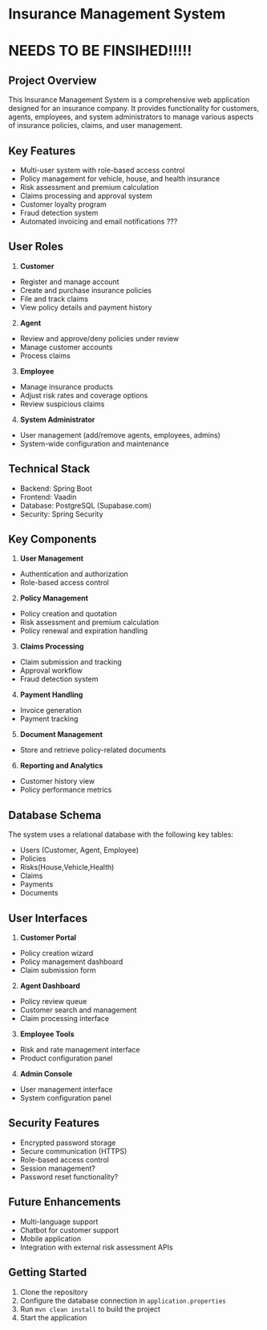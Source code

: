 # Insurance Management System
# NEEDS TO BE FINSIHED!!!!!
## Project Overview

This Insurance Management System is a comprehensive web application designed for an insurance company. It provides functionality for customers, agents, employees, and system administrators to manage various aspects of insurance policies, claims, and user management.

## Key Features

- Multi-user system with role-based access control
- Policy management for vehicle, house, and health insurance
- Risk assessment and premium calculation
- Claims processing and approval system
- Customer loyalty program
- Fraud detection system
- Automated invoicing and email notifications ???

## User Roles

1. **Customer**
  - Register and manage account
  - Create and purchase insurance policies
  - File and track claims
  - View policy details and payment history

2. **Agent**
  - Review and approve/deny policies under review
  - Manage customer accounts
  - Process claims

3. **Employee**
  - Manage insurance products
  - Adjust risk rates and coverage options
  - Review suspicious claims

4. **System Administrator**
  - User management (add/remove agents, employees, admins)
  - System-wide configuration and maintenance

## Technical Stack

- Backend: Spring Boot
- Frontend: Vaadin
- Database: PostgreSQL (Supabase.com)
- Security: Spring Security

## Key Components

1. **User Management**
  - Authentication and authorization
  - Role-based access control

2. **Policy Management**
  - Policy creation and quotation
  - Risk assessment and premium calculation
  - Policy renewal and expiration handling

3. **Claims Processing**
  - Claim submission and tracking
  - Approval workflow
  - Fraud detection system

4. **Payment Handling**
  - Invoice generation
  - Payment tracking

5. **Document Management**
  - Store and retrieve policy-related documents

6. **Reporting and Analytics**
  - Customer history view
  - Policy performance metrics

## Database Schema

The system uses a relational database with the following key tables:
- Users (Customer, Agent, Employee)
- Policies
- Risks(House,Vehicle,Health)
- Claims
- Payments
- Documents

## User Interfaces

1. **Customer Portal**
  - Policy creation wizard
  - Policy management dashboard
  - Claim submission form

2. **Agent Dashboard**
  - Policy review queue
  - Customer search and management
  - Claim processing interface

3. **Employee Tools**
  - Risk and rate management interface
  - Product configuration panel

4. **Admin Console**
  - User management interface
  - System configuration panel

## Security Features

- Encrypted password storage
- Secure communication (HTTPS)
- Role-based access control
- Session management?
- Password reset functionality?

## Future Enhancements

- Multi-language support
- Chatbot for customer support
- Mobile application
- Integration with external risk assessment APIs

## Getting Started

1. Clone the repository
2. Configure the database connection in `application.properties`
3. Run `mvn clean install` to build the project
4. Start the application 
